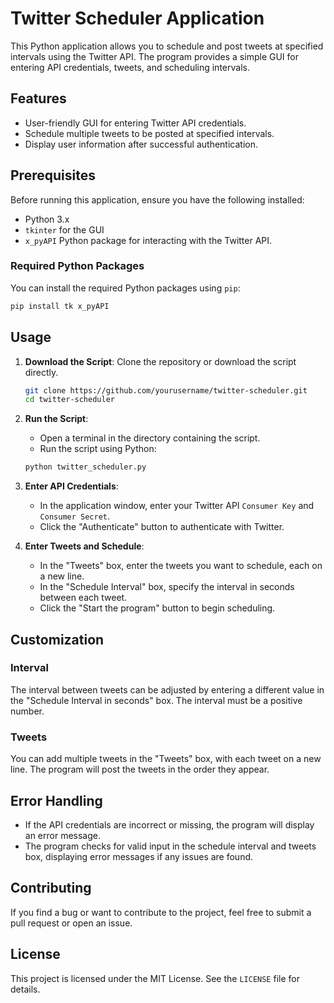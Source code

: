 # Twitter Scheduler Application

This Python application allows you to schedule and post tweets at specified intervals using the Twitter API. The program provides a simple GUI for entering API credentials, tweets, and scheduling intervals.

## Features

- User-friendly GUI for entering Twitter API credentials.
- Schedule multiple tweets to be posted at specified intervals.
- Display user information after successful authentication.

## Prerequisites

Before running this application, ensure you have the following installed:

- Python 3.x
- `tkinter` for the GUI
- `x_pyAPI` Python package for interacting with the Twitter API.

### Required Python Packages

You can install the required Python packages using `pip`:

```bash
pip install tk x_pyAPI
```

## Usage

1. **Download the Script**: Clone the repository or download the script directly.

   ```bash
   git clone https://github.com/yourusername/twitter-scheduler.git
   cd twitter-scheduler
   ```

2. **Run the Script**:

   - Open a terminal in the directory containing the script.
   - Run the script using Python:

   ```bash
   python twitter_scheduler.py
   ```

3. **Enter API Credentials**:

   - In the application window, enter your Twitter API `Consumer Key` and `Consumer Secret`.
   - Click the "Authenticate" button to authenticate with Twitter.

4. **Enter Tweets and Schedule**:
   - In the "Tweets" box, enter the tweets you want to schedule, each on a new line.
   - In the "Schedule Interval" box, specify the interval in seconds between each tweet.
   - Click the "Start the program" button to begin scheduling.

## Customization

### Interval

The interval between tweets can be adjusted by entering a different value in the "Schedule Interval in seconds" box. The interval must be a positive number.

### Tweets

You can add multiple tweets in the "Tweets" box, with each tweet on a new line. The program will post the tweets in the order they appear.

## Error Handling

- If the API credentials are incorrect or missing, the program will display an error message.
- The program checks for valid input in the schedule interval and tweets box, displaying error messages if any issues are found.

## Contributing

If you find a bug or want to contribute to the project, feel free to submit a pull request or open an issue.

## License

This project is licensed under the MIT License. See the `LICENSE` file for details.
